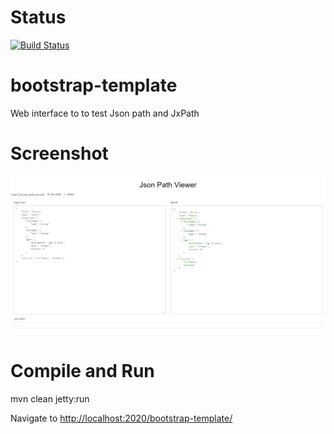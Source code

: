 Status
======
[![Build Status](https://travis-ci.org/rrajendran/bootstrap-template.svg)](https://travis-ci.org/rrajendran/bootstrap-template)

bootstrap-template
==========
Web interface to to test Json path and JxPath

Screenshot
==========
![Bootstrap Template](https://raw.githubusercontent.com/rrajendran/bootstrap-template/master/screenshot.png)

Compile and Run
==========

mvn clean jetty:run

Navigate to <a href="http://localhost:2020/bootstrap-template/">http://localhost:2020/bootstrap-template/</a>
